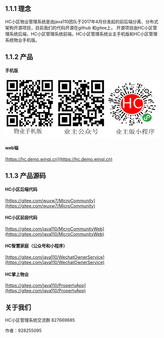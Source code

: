 ## 1.1.1 理念

HC小区物业管理系统是由java110团队于2017年4月份发起的前后端分离、分布式架构开源项目，目前我们的代码开源在github 和gitee上，
开源项目由HC小区管理系统后端，HC小区管理系统前端，HC小区管理系统业主手机版和HC小区管理系统物业手机版。

## 1.1.2 产品

#### 手机版

![image](img/hc.png)

#### web端

[https://hc.demo.winqi.cn](https://hc.demo.winqi.cn)


## 1.1.3 产品源码

#### HC小区后端代码
[https://gitee.com/wuxw7/MicroCommunity](https://gitee.com/wuxw7/MicroCommunity)

#### HC小区前段代码
[https://gitee.com/java110/MicroCommunityWeb](https://gitee.com/java110/MicroCommunityWeb)

#### HC智慧家庭（公众号和小程序）
[https://gitee.com/java110/WechatOwnerService](https://gitee.com/java110/WechatOwnerService)

#### HC掌上物业
[https://gitee.com/java110/PropertyApp](https://gitee.com/java110/PropertyApp)

## 关于我们

HC小区管理系统交流群 827669685

作者：928255095

